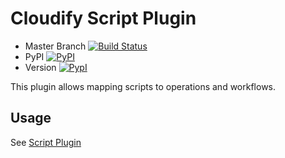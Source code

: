 # Cloudify Script Plugin

* Master Branch [![Build Status](https://travis-ci.org/cloudify-cosmo/cloudify-script-plugin.svg?branch=master)](https://travis-ci.org/cloudify-cosmo/cloudify-script-plugin)
* PyPI [![PyPI](http://img.shields.io/pypi/dm/cloudify-script-plugin.svg)](http://img.shields.io/pypi/dm/cloudify-script-plugin.svg)
* Version [![PypI](http://img.shields.io/pypi/v/cloudify-script-plugin.svg)](http://img.shields.io/pypi/v/cloudify-script-plugin.svg)


This plugin allows mapping scripts to operations and workflows.

## Usage

See [Script Plugin](http://getcloudify.org/guide/plugin-script.html)
